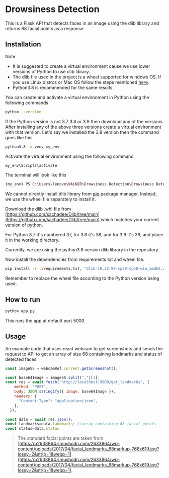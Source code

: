 # Drowsiness Detection

This is a Flask API that detects faces in an image using the dlib library and returns 68 facial points as a response.

## Installation

Note
- It is suggested to create a virtual environment cause we use lower versions of Python to use dlib library.
- The dlib file used in the project is a wheel supported for windows OS. If you use Linux distros or Mac OS follow the steps mentioned [here](https://kumarvinay.com/installing-dlib-library-in-ubuntu/).
- Python3.8 is recommended for the same results.

You can create and activate a virtual environment in Python using the following commands
```bash
python --version
```

If the Python version is not 3.7 3.8 or 3.9 then download any of the versions.
After installing any of the above three versions create a virtual environment with that version.
Let's say we installed the 3.8 version then the command goes like this

```bash
python3.8 -m venv my_env
```

Activate the virtual environment using the following command
```bash
my_env\Scripts\activate
```
The terminal will look like this
```bash
(my_env) PS C:\Users\lenovo\WALKER\Drowsiness Detection\Drowsiness Detection Flask API>
```

We cannot directly install dlib library from [pip](https://pip.pypa.io/en/stable/) package manager. Instead, we use the wheel file separately to install it.

Download the dlib .whl file from [https://github.com/sachadee/Dlib/tree/main](https://github.com/sachadee/Dlib/tree/main) which matches your current version of python. 

For Python 3.7 it's numbered 37, for 3.8 it's 38, and for 3.9 it's 39, and place it in the working directory.

Currently, we are using the python3.8 version dlib library in the repository. 

Now install the dependencies from requirements.txt and wheel file.

```bash
pip install -r .\requirements.txt, "dlib-19.22.99-cp38-cp38-win_amd64.whl"
```

Remember to replace the wheel file according to the Python version being used.

## How to run
```bash
python app.py
```
This runs the app at default port 5000.


## Usage
An example code that uses react webcam to get screenshots and sends the request to API to get an array of size 68 containing landmarks and status of detected faces.

```javascript
const imageSS = webcamRef.current.getScreenshot();

const base64Image = imageSS.split(",")[1];
const res = await fetch("http://localhost:5000/get_landmarks", {
    method: "POST",
    body: JSON.stringify({ image: base64Image }),
    headers: {
      "Content-Type": "application/json",
    },
  });

const data = await res.json();
const landmarks=data.landmarks; //array containing 68 facial points
const status=data.status
```

> The standard facial points are taken from
[https://b2633864.smushcdn.com/2633864/wp-content/uploads/2017/04/facial_landmarks_68markup-768x619.jpg?lossy=2&strip=1&webp=1](https://b2633864.smushcdn.com/2633864/wp-content/uploads/2017/04/facial_landmarks_68markup-768x619.jpg?lossy=2&strip=1&webp=1).
